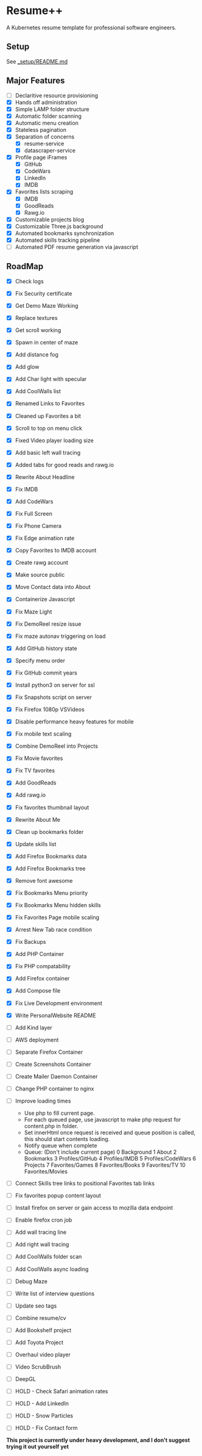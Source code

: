 # Resume++
A Kubernetes resume template for professional software engineers.

## Setup
See [_setup/README.md](_setup/README.md)

## Major Features
- [ ] Declaritive resource provisioning
- [x] Hands off administration
- [x] Simple LAMP folder structure
- [x] Automatic folder scanning
- [x] Automatic menu creation
- [x] Stateless pagination
- [x] Separation of concerns
  - [x] resume-service
  - [x] datascraper-service
- [x] Profile page iFrames
  - [x] GitHub
  - [x] CodeWars
  - [x] LinkedIn
  - [x] IMDB
- [x] Favorites lists scraping
  - [x] IMDB
  - [x] GoodReads
  - [x] Rawg.io
- [x] Customizable projects blog
- [x] Customizable Three.js background
- [x] Automated bookmarks synchronization
- [x] Automated skills tracking pipeline
- [ ] Automated PDF resume generation via javascript

## RoadMap
- [x] Check logs
- [x] Fix Security certificate
- [x] Get Demo Maze Working
- [x] Replace textures
- [x] Get scroll working
- [x] Spawn in center of maze
- [x] Add distance fog
- [x] Add glow
- [x] Add Char light with specular
- [x] Add CoolWalls list
- [x] Renamed Links to Favorites
- [x] Cleaned up Favorites a bit
- [x] Scroll to top on menu click
- [x] Fixed Video player loading size
- [x] Add basic left wall tracing
- [x] Added tabs for good reads and rawg.io
- [x] Rewrite About Headline
- [x] Fix IMDB
- [x] Add CodeWars
- [x] Fix Full Screen
- [x] Fix Phone Camera
- [x] Fix Edge animation rate
- [x] Copy Favorites to IMDB account
- [x] Create rawg account
- [x] Make source public
- [x] Move Contact data into About
- [x] Containerize Javascript
- [x] Fix Maze Light
- [x] Fix DemoReel resize issue
- [x] Fix maze autonav triggering on load
- [x] Add GitHub history state
- [x] Specify menu order
- [x] Fix GitHub commit years
- [x] Install python3 on server for ssl
- [x] Fix Snapshots script on server
- [x] Fix Firefox 1080p VSVideos
- [x] Disable performance heavy features for mobile
- [x] Fix mobile text scaling
- [x] Combine DemoReel into Projects
- [x] Fix Movie favorites
- [x] Fix TV favorites
- [x] Add GoodReads
- [x] Add rawg.io
- [x] Fix favorites thumbnail layout
- [x] Rewrite About Me
- [x] Clean up bookmarks folder
- [x] Update skills list
- [x] Add Firefox Bookmarks data
- [x] Add Firefox Bookmarks tree
- [x] Remove font awesome
- [x] Fix Bookmarks Menu priority
- [x] Fix Bookmarks Menu hidden skills
- [x] Fix Favorites Page mobile scaling
- [x] Arrest New Tab race condition
- [x] Fix Backups
- [x] Add PHP Container
- [x] Fix PHP compatability
- [x] Add Firefox container
- [x] Add Compose file
- [x] Fix Live Development environment
- [x] Write PersonalWebsite README

- [ ] Add Kind layer
- [ ] AWS deployment
- [ ] Separate Firefox Container
- [ ] Create Screenshots Container
- [ ] Create Mailer Daemon Container
- [ ] Change PHP container to nginx

- [ ] Improve loading times 
  - Use php to fill current page.
  - For each queued page, use javascript to make php request for content.php in folder. 
  - Set innerHtml once request is received and queue position is called, this should start contents loading.
  - Notify queue when complete
  - Queue: (Don't include current page)
    0 Background
    1 About
    2 Bookmarks
    3 Profiles/GitHub
    4 Profiles/IMDB
    5 Profiles/CodeWars
    6 Projects
    7 Favorites/Games
    8 Favorites/Books
    9 Favorites/TV
    10 Favorites/Movies

- [ ] Connect Skills tree links to positional Favorites tab links
- [ ] Fix favorites popup content layout
- [ ] Install firefox on server or gain access to mozilla data endpoint
- [ ] Enable firefox cron job

- [ ] Add wall tracing line
- [ ] Add right wall tracing
- [ ] Add CoolWalls folder scan
- [ ] Add CoolWalls async loading
- [ ] Debug Maze

- [ ] Write list of interview questions

- [ ] Update seo tags
- [ ] Combine resume/cv
- [ ] Add Bookshelf project
- [ ] Add Toyota Project

- [ ] Overhaul video player
- [ ] Video ScrubBrush
- [ ] DeepGL

- [ ] HOLD - Check Safari animation rates
- [ ] HOLD - Add LinkedIn
- [ ] HOLD - Snow Particles
- [ ] HOLD - Fix Contact form




**This project is currently under heavy development, and I don't suggest trying it out yourself yet**